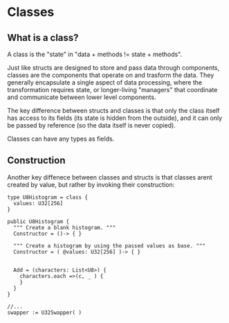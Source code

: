Classes
=======

## What is a class?

A class is the "state" in "data + methods != state + methods".

Just like structs are designed to store and pass data through
components, classes are the components that operate on and trasform the
data. They generally encapsulate a single aspect of data processing,
where the transformation requires state, or longer-living "managers"
that coordinate and communicate between lower level components.

The key difference between structs and classes is that only the class
itself has access to its fields (its state is hidden from the outside),
and it can only be passed by reference (so the data itself is never
copied).

Classes can have any types as fields.

## Construction

Another key diffenece between classes and structs is that classes arent
created by value, but rather by invoking their construction:

    type U8Histogram = class {
      values: U32[256]
    }

    public U8Histogram {
      """ Create a blank histogram. """
      Constructor = ()-> { }

      """ Create a histogram by using the passed values as base. """
      Constructor = ( @values: U32[256] )-> { }


      Add = (characters: List<U8>) {
        characters.each =>(c, _ ) {
        }
      }
    }

    //...
    swapper := U32Swapper( )

